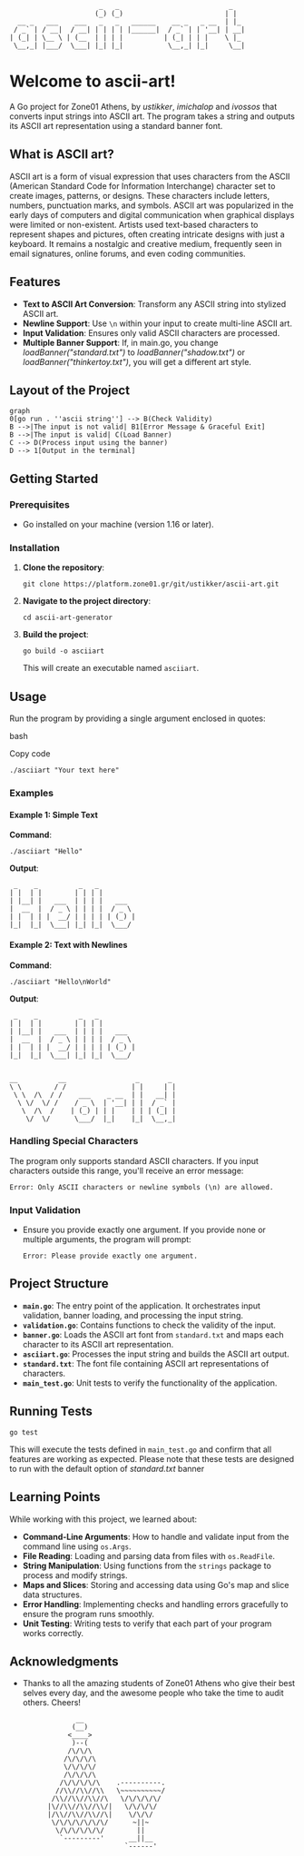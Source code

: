                           _   _                           _    
                         (_) (_)                         | |
      __ _   ___    ___   _   _   ______    __ _   _ __  | |_
     / _` | / __|  / __| | | | | |______|  / _` | | '__| | __|
    | (_| | \__ \ | (__  | | | |          | (_| | | |    \ |_
     \__,_| |___/  \___| |_| |_|           \__,_| |_|     \__|


# Welcome to ascii-art!

A Go project for Zone01 Athens, by *ustikker*, *imichalop* and *ivossos* that converts input strings into ASCII art. The program takes a string and outputs its ASCII art representation using a standard banner font.

## What is ASCII art?

ASCII art is a form of visual expression that uses characters from the ASCII (American Standard Code for Information Interchange) character set to create images, patterns, or designs. These characters include letters, numbers, punctuation marks, and symbols. ASCII art was popularized in the early days of computers and digital communication when graphical displays were limited or non-existent. Artists used text-based characters to represent shapes and pictures, often creating intricate designs with just a keyboard. It remains a nostalgic and creative medium, frequently seen in email signatures, online forums, and even coding communities.

## Features

-   **Text to ASCII Art Conversion**: Transform any ASCII string into stylized ASCII art.
-   **Newline Support**: Use `\n` within your input to create multi-line ASCII art.
-   **Input Validation**: Ensures only valid ASCII characters are processed.
-  **Multiple Banner Support**: If, in main.go, you change *loadBanner("standard.txt")* to *loadBanner("shadow.txt")* or *loadBanner("thinkertoy.txt")*, you will get a different art style.


## Layout of the Project

```mermaid
graph 
0[go run . ''ascii string''] --> B(Check Validity)
B -->|The input is not valid| B1[Error Message & Graceful Exit]
B -->|The input is valid| C(Load Banner)
C --> D(Process input using the banner)
D --> 1[Output in the terminal]
```
## Getting Started

### Prerequisites

-   Go installed on your machine (version 1.16 or later).

### Installation

1.  **Clone the repository**:
      
    `git clone https://platform.zone01.gr/git/ustikker/ascii-art.git` 
    
2.  **Navigate to the project directory**:
    
       `cd ascii-art-generator` 
    
3.  **Build the project**:

	 `go build -o asciiart` 
    
    This will create an executable named `asciiart`.
    

## Usage

Run the program by providing a single argument enclosed in quotes:

bash

Copy code

`./asciiart "Your text here"` 

### Examples

#### Example 1: Simple Text

**Command**:

`./asciiart "Hello"` 

**Output**:

     _    _          _   _          
    | |  | |        | | | |         
    | |__| |   ___  | | | |   ___   
    |  __  |  / _ \ | | | |  / _ \  
    | |  | | |  __/ | | | | | (_) | 
    |_|  |_|  \___| |_| |_|  \___/  
                                


#### Example 2: Text with Newlines

**Command**:

`./asciiart "Hello\nWorld"` 

**Output**:

     _    _          _   _
    | |  | |        | | | |
    | |__| |   ___  | | | |   ___
    |  __  |  / _ \ | | | |  / _ \
    | |  | | |  __/ | | | | | (_) |
    |_|  |_|  \___| |_| |_|  \___/
    
    
    __          __                 _       _
    \ \        / /                | |     | |
     \ \  /\  / /    ___    _ __  | |   __| |
      \ \/  \/ /    / _ \  | '__| | |  / _` |
       \  /\  /    | (_) | | |    | | | (_| |
        \/  \/      \___/  |_|    |_|  \__,_|
                               
                               

### Handling Special Characters

The program only supports standard ASCII characters. If you input characters outside this range, you'll receive an error message:

`Error: Only ASCII characters or newline symbols (\n) are allowed.` 

### Input Validation

-   Ensure you provide exactly one argument. If you provide none or multiple arguments, the program will prompt:
    
    `Error: Please provide exactly one argument.` 
    

## Project Structure

-   **`main.go`**: The entry point of the application. It orchestrates input validation, banner loading, and processing the input string.
-   **`validation.go`**: Contains functions to check the validity of the input.
-   **`banner.go`**: Loads the ASCII art font from `standard.txt` and maps each character to its ASCII art representation.
-   **`asciiart.go`**: Processes the input string and builds the ASCII art output.
-   **`standard.txt`**: The font file containing ASCII art representations of characters.
-   **`main_test.go`**: Unit tests to verify the functionality of the application.

## Running Tests

`go test` 

This will execute the tests defined in `main_test.go` and confirm that all features are working as expected. Please note that these tests are designed to run with the default option of *standard.txt* banner

## Learning Points

While working with this project, we learned about:

-   **Command-Line Arguments**: How to handle and validate input from the command line using `os.Args`.
-   **File Reading**: Loading and parsing data from files with `os.ReadFile`.
-   **String Manipulation**: Using functions from the `strings` package to process and modify strings.
-   **Maps and Slices**: Storing and accessing data using Go's map and slice data structures.
-   **Error Handling**: Implementing checks and handling errors gracefully to ensure the program runs smoothly.
-   **Unit Testing**: Writing tests to verify that each part of your program works correctly.

## Acknowledgments

-   Thanks to all the amazing students of Zone01 Athens who give their best selves every day, and the awesome people who take the time to audit others. Cheers!

                     __ 
                    (__)
                   <____>
                    )--(
                   /\/\/\
                  /\/\/\/\
                  \/\/\/\/
                  /\/\/\/\
                 /\/\/\/\/\    .----------.
                //\\//\\//\\   \~~~~~~~~~~/
               /\\//\\//\\//\   \/\/\/\/\/
              |\//\\//\\//\\/|   \/\/\/\/
              |/\\//\\//\\//\|    \/\/\/
               \/\/\/\/\/\/\/      ~||~
                \/\/\/\/\/\/        ||
                 `---------'      __||__
                                 `------'


